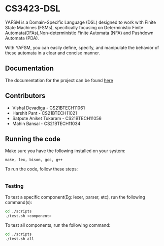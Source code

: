 # CS3423-DSL
YAFSM is a Domain-Specific Language (DSL) designed to work with Finite State Machines (FSMs), specifically focusing on Deterministic Finite Automata(DFAs),Non-deterministic Finite Automata (NFA) and Pushdown Automata (PDA). 

With YAFSM, you can easily define, specify, and manipulate the behavior of these automata in a clear and concise manner.

## Documentation

The documentation for the project can be found [here](./docs/group-6-specification.pdf)

## Contributors

- Vishal Devadiga - CS21BTECH11061
- Harshit Pant - CS21BTECH11021
- Satpute Aniket Tukaram - CS21BTECH11056
- Mahin Bansal - CS21BTECH11034

## Running the code

Make sure you have the following installed on your system:
```
make, lex, bison, gcc, g++
```

To run the code, follow these steps:
```
```

### Testing

To test a specific component(Eg: lexer, parser, etc), run the following command(s):
```bash
cd ./scripts
./test.sh <component>
```

To test all components, run the following command:
```bash
cd ./scripts
./test.sh all
```
